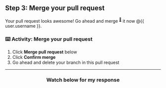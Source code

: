 ## Step 3: Merge your pull request

Your pull request looks awesome! Go ahead and merge <sup>[:book:](https://help.github.com/articles/github-glossary/#merge)</sup> it now @{{ user.username }}.

### :keyboard: Activity: Merge your pull request

1. Click **Merge pull request** below
1. Click **Confirm merge**
1. Go ahead and delete your branch in this pull request

<hr>
<h3 align="center">Watch below for my response</h3>
